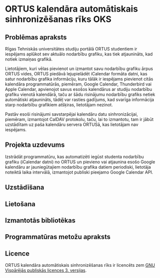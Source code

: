 # ORTUS kalendāra automātiskais sinhronizēšanas rīks __OKS__

## Problēmas apraksts
Rīgas Tehniskās universitātes studiju portālā ORTUS studentiem ir iespējams aplūkot sev aktuālo nodarbību grafiku, kas tiek atjaunināts, kad notiek izmaiņas grafikā.

Lietotājiem, kuri vēlas pievienot un izmantot savu nodarbību grafiku ārpus ORTUS vides, ORTUS piedāvā lejupielādēt iCalendar formāta datni, kas satur nodarbību grafika informāciju, kuru tālāk ir iespējams pievienot citās kalendāra programmatūrās, piemēram, Google Calendar, Thunderbird vai Apple Calendar, apvienojot savus esošos kalendārus ar studiju nodarbību grafiku vienotā kalendārā, taču ar šādu risinājumu nodarbību grafiks netiek automātiski atjaunināts, tādēļ var rasties gadījums, kad svarīga informācija starp nodarbību grafikiem atšķiras, lietotājam nezinot.

Pastāv esoši risinājumi savstarpējai kalendāru datu sinhronizācijai, piemēram, izmantojot CalDAV protokolu, taču, lai to izmantotu, tam ir jābūt uzstādītam uz paša kalendāru servera ORTUSā, kas lietotājam nav iespējams.
## Projekta uzdevums
Izstrādāt programmatūru, kas automatizēti iegūst studenta nodarbību grafiku (iCalendar datni) no ORTUS un pievieno vai atjaunina esošo Google kalendāru ar jauniegūtajiem nodarbību grafika datiem periodiski, lietotāja noteiktā laika intervālā, izmantojot publiski pieejamo Google Calendar API.

## Uzstādīšana
## Lietošana

## Izmantotās bibliotēkas

## Programmatūras metožu apraksts
## Licence
ORTUS kalendāra automātiskais sinhronizēšanas rīks ir licencēts zem [GNU Vispārējās publiskās licences 3. versijas](LICENSE).

